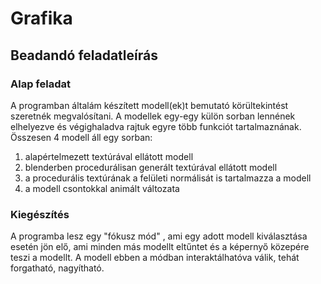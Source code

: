 # Grafika
## Beadandó feladatleírás
### Alap feladat
A programban általám készített modell(ek)t bemutató körültekintést szeretnék megvalósítani. A modellek egy-egy külön sorban lennének elhelyezve és végighaladva rajtuk egyre több funkciót tartalmaznának.
Összesen 4 modell áll egy sorban:
1. alapértelmezett textúrával ellátott modell
2. blenderben procedurálisan generált textúrával ellátott modell
3. a procedurális textúrának a felületi normálisát is tartalmazza a modell
4. a modell csontokkal animált változata

### Kiegészítés
A programba lesz egy "fókusz mód" , ami egy adott modell kiválasztása esetén jön elő, ami minden más modellt eltűntet és a képernyő közepére teszi a modellt.
A modell ebben a módban interaktálhatóva válik, tehát forgatható, nagyítható. 
